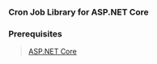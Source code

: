 ### Cron Job Library for ASP.NET Core

### Prerequisites
> [ASP.NET Core](https://github.com/aspnet/Home)